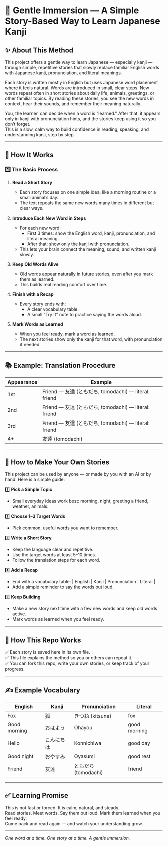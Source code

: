 # 🗾 Gentle Immersion — A Simple Story-Based Way to Learn Japanese Kanji

## ✨ About This Method

This project offers a gentle way to learn Japanese — especially kanji — through simple, repetitive stories that slowly replace familiar English words with Japanese kanji, pronunciation, and literal meanings.

Each story is written mostly in English but uses Japanese word placement where it feels natural. Words are introduced in small, clear steps. New words repeat often in short stories about daily life, animals, greetings, or other familiar topics. By reading these stories, you see the new words in context, hear their sounds, and remember their meaning naturally.

You, the learner, can decide when a word is “learned.” After that, it appears only in kanji with pronunciation hints, and the stories keep using it so you don’t forget.  
This is a slow, calm way to build confidence in reading, speaking, and understanding kanji, step by step.

---

## 📑 How It Works

### 1️⃣ The Basic Process

1. **Read a Short Story**  
   - Each story focuses on one simple idea, like a morning routine or a small animal’s day.
   - The text repeats the same new words many times in different but clear ways.

2. **Introduce Each New Word in Steps**  
   - For each new word:
     - First 3 times: show the English word, kanji, pronunciation, and literal meaning.
     - After that: show only the kanji with pronunciation.
   - This lets your brain connect the meaning, sound, and written kanji slowly.

3. **Keep Old Words Alive**  
   - Old words appear naturally in future stories, even after you mark them as learned.
   - This builds real reading comfort over time.

4. **Finish with a Recap**  
   - Every story ends with:
     - A clear vocabulary table.
     - A small “Try It” note to practice saying the words aloud.

5. **Mark Words as Learned**  
   - When you feel ready, mark a word as learned.
   - The next stories show only the kanji for that word, with pronunciation if needed.

---

## 📚 Example: Translation Procedure

| Appearance | Example |
|------------|---------|
| 1st | Friend — 友達 (ともだち, tomodachi) — literal: friend |
| 2nd | Friend — 友達 (ともだち, tomodachi) — literal: friend |
| 3rd | Friend — 友達 (ともだち, tomodachi) — literal: friend |
| 4+ | 友達 (tomodachi) |

---

## 🧰 How to Make Your Own Stories

This project can be used by anyone — or made by you with an AI or by hand. Here is a simple guide:

1️⃣ **Pick a Simple Topic**  
   - Small everyday ideas work best: morning, night, greeting a friend, weather, animals.

2️⃣ **Choose 1–3 Target Words**  
   - Pick common, useful words you want to remember.

3️⃣ **Write a Short Story**  
   - Keep the language clear and repetitive.
   - Use the target words at least 5–10 times.
   - Follow the translation steps for each word.

4️⃣ **Add a Recap**  
   - End with a vocabulary table:
     | English | Kanji | Pronunciation | Literal |
   - Add a simple reminder to say the words out loud.

5️⃣ **Keep Building**  
   - Make a new story next time with a few new words and keep old words active.
   - Mark words as learned when you feel ready.

---

## 📁 How This Repo Works

✅ Each story is saved here in its own file.  
✅ This file explains the method so you or others can repeat it.  
✅ You can fork this repo, write your own stories, or keep track of your progress.

---

## ✍️ Example Vocabulary

| English | Kanji | Pronunciation | Literal |
|---------|-------|----------------|---------|
| Fox | 狐 | きつね (kitsune) | fox |
| Good morning | おはよう | Ohayou | good morning |
| Hello | こんにちは | Konnichiwa | good day |
| Good night | おやすみ | Oyasumi | good rest |
| Friend | 友達 | ともだち (tomodachi) | friend |

---

## ✅ Learning Promise

This is not fast or forced. It is calm, natural, and steady.  
Read stories. Meet words. Say them out loud. Mark them learned when you feel ready.  
Come back and read again — and watch your understanding grow.

---

*One word at a time. One story at a time. A gentle immersion.*

